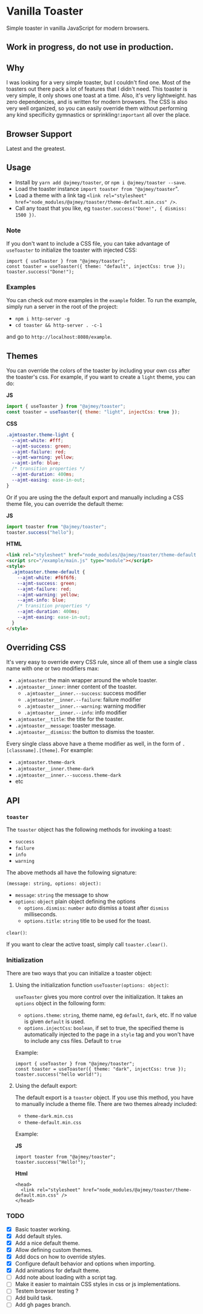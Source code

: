 # Vanilla Toaster

Simple toaster in vanilla JavaScript for modern browsers.

## Work in progress, do not use in production.

## Why

I was looking for a very simple toaster, but I couldn't find one. Most of the toasters out there pack a lot of features that I didn't need. This toaster is very simple, it only shows one toast at a time. Also, it's very lightweight. has zero dependencies, and is written for modern browsers. The CSS is also very well organized, so you can easily override them without performing any kind specificity gymnastics or sprinkling`!important` all over the place.

## Browser Support

Latest and the greatest.

## Usage

- Install by `yarn add @ajmey/toaster`, or `npm i @ajmey/toaster --save`.
- Load the toaster instance `import toaster from "@ajmey/toaster`".
- Load a theme with a link tag `<link rel="stylesheet" href="node_modules/@ajmey/toaster/theme-default.min.css" />`.
- Call any toast that you like, eg `toaster.success("Done!", { dismiss: 1500 })`.

### Note

If you don't want to include a CSS file, you can take advantage of `useToaster` to initialize the toaster with injected CSS:

```
import { useToaster } from "@ajmey/toaster";
const toaster = useToaster({ theme: "default", injectCss: true });
toaster.success("Done!");
```

### Examples

You can check out more examples in the `example` folder. To run the example, simply run a server in the root of the project:

- `npm i http-server -g`
- `cd toaster && http-server . -c-1`

and go to `http://localhost:8080/example`.

## Themes

You can override the colors of the toaster by including your own css after the toaster's css. For example, if you want to create a `light` theme, you can do:

**JS**
```js
import { useToaster } from "@ajmey/toaster";
const toaster = useToaster({ theme: "light", injectCss: true });
```

**CSS**

```css
.ajmtoaster.theme-light {
  --ajmt-white: #fff;
  --ajmt-success: green;
  --ajmt-failure: red;
  --ajmt-warning: yellow;
  --ajmt-info: blue;
  /* transition properties */
  --ajmt-duration: 400ms;
  --ajmt-easing: ease-in-out;
}
```

Or if you are using the the default export and manually including a CSS theme file, you can override the default theme:

**JS**

```js
import toaster from "@ajmey/toaster";
toaster.success("hello");
```

**HTML**

```html
<link rel="stylesheet" href="node_modules/@ajmey/toaster/theme-default.min.css" />
<script src="/example/main.js" type="module"></script>
<style>
  .ajmtoaster.theme-default {
    --ajmt-white: #f6f6f6;
    --ajmt-success: green;
    --ajmt-failure: red;
    --ajmt-warning: yellow;
    --ajmt-info: blue;
    /* transition properties */
    --ajmt-duration: 400ms;
    --ajmt-easing: ease-in-out;
  }
</style>
```

## Overriding CSS

It's very easy to override every CSS rule, since all of them use a single class name with one or two modifiers max:

- `.ajmtoaster`: the main wrapper around the whole toaster.
- `.ajmtoaster__inner`: inner content of the toaster.
    - `.ajmtoaster__inner.--success`: success modifier
    - `.ajmtoaster__inner.--failure`: failure modifier
    - `.ajmtoaster__inner.--warning`: warning modifier
    - `.ajmtoaster__inner.--info`: info modifier
- `.ajmtoaster__title`: the title for the toaster.
- `.ajmtoaster__message`: toaster message.
-  `.ajmtoaster__dismiss`: the button to dismiss the toaster.

Every single class above have a theme modifier as well, in the form of `.[classname].[theme]`. For example:

- `.ajmtoaster.theme-dark`
- `.ajmtoaster__inner.theme-dark`
- `.ajmtoaster__inner.--success.theme-dark`
- etc


## API

### `toaster`

The `toaster` object has the following methods for invoking a toast:

- `success`
- `failure`
- `info`
- `warning`

The above methods all have the following signature:

`(message: string, options: object):`

- `message`: `string` the message to show
- `options`: `object` plain object defining the options
    - `options.dismiss`: `number` auto dismiss a toast after `dismiss` milliseconds.
    - `options.title`: `string` title to be used for the toast.

`clear()`:

If you want to clear the active toast, simply call `toaster.clear()`.

### Initialization

There are two ways that you can initialize a toaster object:

1. Using the initialization function `useToaster(options: object)`:

    `useToaster` gives you more control over the initialization. It takes an `options` object in the following form:

    - `options.theme`: `string`, theme name, eg `default`, `dark`, etc. If no value is given `default` is used.
    - `options.injectCss`: `boolean`, if set to true, the specified theme is automatically injected to the page in a `style` tag and you won't have to include any css files. Default to `true`

    Example:

    ```
    import { useToaster } from "@ajmey/toaster";
    const toaster = useToaster({ theme: "dark", injectCss: true });
    toaster.success("hello world!");
    ```


2. Using the default export:

    The default export is a `toaster` object. If you use this method, you have to manually include a theme file. There are two themes already included:

    - `theme-dark.min.css`
    - `theme-default.min.css`

    Example:

    **JS**

    ```
    import toaster from "@ajmey/toaster";
    toaster.success("Hello!");
    ```

    **Html**

    ```
    <head>
      <link rel="stylesheet" href="node_modules/@ajmey/toaster/theme-default.min.css" />
    </head>
    ```

### TODO

- [x] Basic toaster working.
- [x] Add default styles.
- [x] Add a nice default theme.
- [x] Allow defining custom themes.
- [x] Add docs on how to override styles.
- [x] Configure default behavior and options when importing.
- [x] Add animations for default theme.
- [ ] Add note about loading with a script tag.
- [ ] Make it easier to maintain CSS styles in css or js implementations.
- [ ] Testem browser testing ?
- [ ] Add build task.
- [ ] Add gh pages branch.
